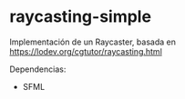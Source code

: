 # raycasting-simple
Implementación de un Raycaster, basada en https://lodev.org/cgtutor/raycasting.html

Dependencias:
- SFML
